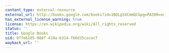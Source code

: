 ```yaml
---
content_type: external-resource
external_url: http://books.google.com/books?id=1BQLgSXCmmQC&pg=PA300=onepage
has_external_license_warning: true
license: https://en.wikipedia.org/wiki/All_rights_reserved
status: ''
title: Google Books
uid: 8ffe6105-908f-419a-b314-f66d35cacacf
wayback_url: ''
---
```

